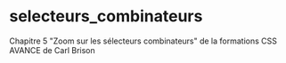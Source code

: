 # selecteurs_combinateurs
Chapitre 5 "Zoom sur les sélecteurs combinateurs" de la formations CSS AVANCE de Carl Brison
